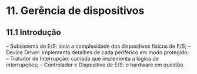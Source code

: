 # 11. Gerência de dispositivos

## 11.1 Introdução

– Subsistema de E/S: isola a complexidade dos dispositivos
físicos de E/S;
– Device Driver: implementa detalhes de cada periférico em
modo protegido;
– Tratador de Interrupção: camada que implementa a
lógica de interrupções;
– Controlador e Dispositivo de E/S: o hardware em
questão.
